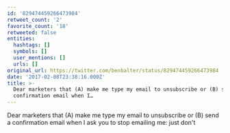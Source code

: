 ```yaml
---
id: '829474459266473984'
retweet_count: '2'
favorite_count: '18'
retweeted: false
entities:
  hashtags: []
  symbols: []
  user_mentions: []
  urls: []
original_url: https://twitter.com/benbalter/status/829474459266473984
date: '2017-02-08T23:38:16.000Z'
title: >-
  Dear marketers that (A) make me type my email to unsubscribe or (B) send a
  confirmation email when I…
---
```


Dear marketers that (A) make me type my email to unsubscribe or (B) send a confirmation email when I ask you to stop emailing me: just don't